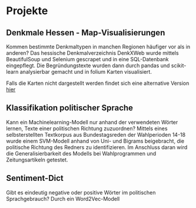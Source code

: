 # Projekte


## Denkmale Hessen - Map-Visualisierungen

Kommen bestimmte Denkmaltypen in manchen Regionen häufiger vor als in anderen? Das hessische Denkmalverzeichnis DenkXWeb wurde mittels BeautifulSoup und Selenium gescrapet und in eine SQL-Datenbank eingepflegt. Die Begründungstexte wurden dann durch pandas und scikit-learn analysierbar gemacht und in folium Karten visualisiert.

Falls die Karten nicht dargestellt werden findet sich eine alternative Version [hier](http://nbviewer.jupyter.org/github/tburst/Projekte/blob/master/Denkmale%20Hessen%20-%20Map-Visualisierung/DenkmaleHessen_RegionaleUnterschiede.ipynb)

## Klassifikation politischer Sprache

Kann ein Machinelearning-Modell nur anhand der verwendeten Wörter lernen, Texte einer politischen Richtung zuzuordnen? Mittels eines selbsterstellten Textkorpus aus Bundestagsreden der Wahlperioden 14-18 wurde einem SVM-Modell anhand von Uni- und Bigrams beigebracht, die politische Richtung des Redners zu identifizieren. Im Anschluss daran wird die Generalisierbarkeit des Modells bei Wahlprogrammen und Zeitungsartikeln getestet.

## Sentiment-Dict

Gibt es eindeutig negative oder positive Wörter im politischen Sprachgebrauch? Durch ein Word2Vec-Modell

